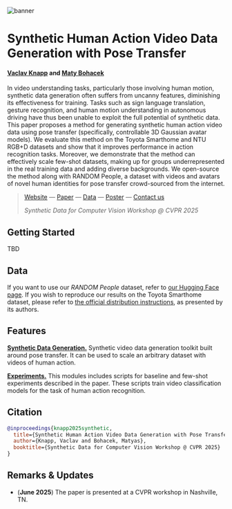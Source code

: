 ![banner](https://github.com/user-attachments/assets/1e6b6bd1-93ba-4658-b014-b9ab43c6badb)

# Synthetic Human Action Video Data Generation with Pose Transfer

#### [Vaclav Knapp](https://vaclavknapp.github.io) and [Maty Bohacek](https://www.matyasbohacek.com)

In video understanding tasks, particularly those involving human motion, synthetic data generation often suffers from uncanny features, diminishing its effectiveness for training. Tasks such as sign language translation, gesture recognition, and human motion understanding in autonomous driving have thus been unable to exploit the full potential of synthetic data. This paper proposes a method for generating synthetic human action video data using pose transfer (specifically, controllable 3D Gaussian avatar models). We evaluate this method on the Toyota Smarthome and NTU RGB+D datasets and show that it improves performance in action recognition tasks. Moreover, we demonstrate that the method can effectively scale few-shot datasets, making up for groups underrepresented in the real training data and adding diverse backgrounds. We open-source the method along with RANDOM People, a dataset with videos and avatars of novel human identities for pose transfer crowd-sourced from the internet.

> [Website](https://synthetic-human-action.github.io) — [Paper](https://openreview.net/pdf?id=KTXL0idiky) — [Data](https://huggingface.co/datasets/matybohacek/RANDOM-People) — [Poster]() — [Contact us](mailto:maty-at-stanford-dot-edu)
> 
> _Synthetic Data for Computer Vision Workshop @ CVPR 2025_

## Getting Started

TBD

## Data

If you want to use our _RANDOM People_ dataset, refer to [our Hugging Face page](https://huggingface.co/datasets/matybohacek/RANDOM-People). If you wish to reproduce our results on the Toyota Smarthome dataset, please refer to [the official distribution instructions](https://project.inria.fr/toyotasmarthome/), as presented by its authors.

## Features

[**Synthetic Data Generation.**](synthetic_data_generation/) Synthetic video data generation toolkit built around pose transfer. It can be used to scale an arbitrary dataset with videos of human action.

[**Experiments.**](experiments/) This modules includes scripts for baseline and few-shot experiments described in the paper. These scripts train video classification models for the task of human action recognition.

## Citation

```bibtex
@inproceedings{knapp2025synthetic,
  title={Synthetic Human Action Video Data Generation with Pose Transfer},
  author={Knapp, Vaclav and Bohacek, Matyas},
  booktitle={Synthetic Data for Computer Vision Workshop @ CVPR 2025}
}
```

## Remarks & Updates

- (**June 2025**) The paper is presented at a CVPR workshop in Nashville, TN.
